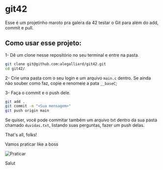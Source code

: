 # git42

Esse é um projetinho maroto pra galera da 42 testar o Git para além do add, commit e pull.

## Como usar esse projeto:

1- Dê um clone nesse repositório no seu terminal e entre na pasta.

```sh
git clone git@github.com:alegalliard/git42.git
cd git42/
```

2- Crie uma pasta com o seu login e um arquivo `main.c` dentro. Se ainda não souber como faz, copie e renomeie a pata `__baseC`;

3- Faça o commit e o push dele.

```sh
git add .
git commit -m "<Sua mensagem>"
git push origin main
```

Se quiser, você pode commitar também um arquivo txt dentro da sua pasta chamado `duvidas.txt`, listando suas perguntas, fazer um push delas.

That's all, folks!

Vamos praticar like a boss

![Praticar](https://www.gif-vif.com/bollywood-drama-fight "Bollywood Norris.")


Salut